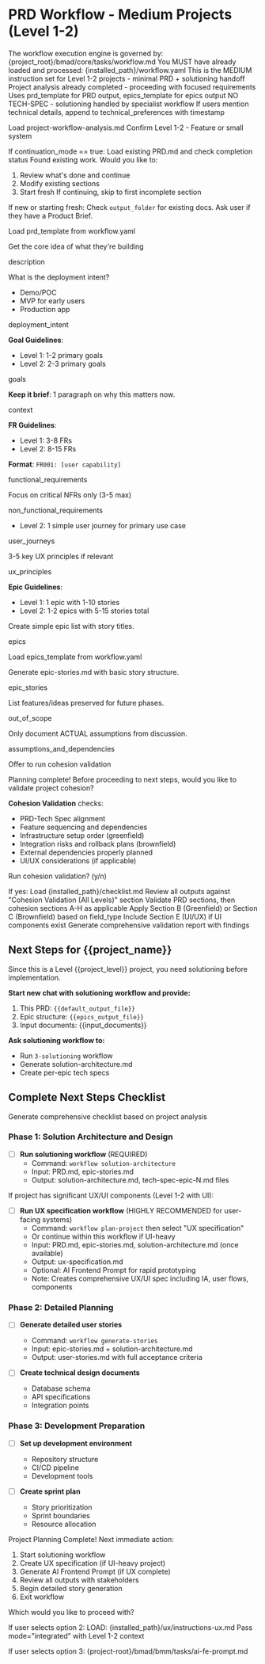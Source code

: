 # PRD Workflow - Medium Projects (Level 1-2)

<workflow>

<critical>The workflow execution engine is governed by: {project_root}/bmad/core/tasks/workflow.md</critical>
<critical>You MUST have already loaded and processed: {installed_path}/workflow.yaml</critical>
<critical>This is the MEDIUM instruction set for Level 1-2 projects - minimal PRD + solutioning handoff</critical>
<critical>Project analysis already completed - proceeding with focused requirements</critical>
<critical>Uses prd_template for PRD output, epics_template for epics output</critical>
<critical>NO TECH-SPEC - solutioning handled by specialist workflow</critical>
<critical>If users mention technical details, append to technical_preferences with timestamp</critical>

<step n="1" goal="Load context and handle continuation">

<action>Load project-workflow-analysis.md</action>
<action>Confirm Level 1-2 - Feature or small system</action>

<check>If continuation_mode == true:</check>
<action>Load existing PRD.md and check completion status</action>
<ask>Found existing work. Would you like to:

1. Review what's done and continue
2. Modify existing sections
3. Start fresh
   </ask>
   <action>If continuing, skip to first incomplete section</action>

<check>If new or starting fresh:</check>
Check `output_folder` for existing docs. Ask user if they have a Product Brief.

<action>Load prd_template from workflow.yaml</action>

<critical>Get the core idea of what they're building</critical>

<template-output>description</template-output>

</step>

<step n="2" goal="Define deployment intent and goals">

<ask>What is the deployment intent?

- Demo/POC
- MVP for early users
- Production app
  </ask>

<template-output>deployment_intent</template-output>

**Goal Guidelines**:

- Level 1: 1-2 primary goals
- Level 2: 2-3 primary goals

<template-output>goals</template-output>

</step>

<step n="3" goal="Brief context">

**Keep it brief**: 1 paragraph on why this matters now.

<template-output>context</template-output>

</step>

<step n="4" goal="Functional requirements - focused set">

**FR Guidelines**:

- Level 1: 3-8 FRs
- Level 2: 8-15 FRs

**Format**: `FR001: [user capability]`

<template-output>functional_requirements</template-output>
<elicit-required/>

</step>

<step n="5" goal="Non-functional requirements - essentials only">

Focus on critical NFRs only (3-5 max)

<template-output>non_functional_requirements</template-output>

</step>

<step n="6" goal="Simple user journey" if="level >= 2">

- Level 2: 1 simple user journey for primary use case

<template-output>user_journeys</template-output>

</step>

<step n="7" goal="Basic UX principles" optional="true">

3-5 key UX principles if relevant

<template-output>ux_principles</template-output>

</step>

<step n="8" goal="Simple epic structure">

**Epic Guidelines**:

- Level 1: 1 epic with 1-10 stories
- Level 2: 1-2 epics with 5-15 stories total

Create simple epic list with story titles.

<template-output>epics</template-output>

<action>Load epics_template from workflow.yaml</action>

Generate epic-stories.md with basic story structure.

<template-output file="epic-stories.md">epic_stories</template-output>
<elicit-required/>

</step>

<step n="9" goal="Document out of scope" optional="true">

List features/ideas preserved for future phases.

<template-output>out_of_scope</template-output>

</step>

<step n="10" goal="Document assumptions and dependencies" optional="true">

Only document ACTUAL assumptions from discussion.

<template-output>assumptions_and_dependencies</template-output>

</step>

<step n="11" goal="Validate cohesion" optional="true">

<action>Offer to run cohesion validation</action>

<ask>Planning complete! Before proceeding to next steps, would you like to validate project cohesion?

**Cohesion Validation** checks:

- PRD-Tech Spec alignment
- Feature sequencing and dependencies
- Infrastructure setup order (greenfield)
- Integration risks and rollback plans (brownfield)
- External dependencies properly planned
- UI/UX considerations (if applicable)

Run cohesion validation? (y/n)</ask>

<check>If yes:</check>
<action>Load {installed_path}/checklist.md</action>
<action>Review all outputs against "Cohesion Validation (All Levels)" section</action>
<action>Validate PRD sections, then cohesion sections A-H as applicable</action>
<action>Apply Section B (Greenfield) or Section C (Brownfield) based on field_type</action>
<action>Include Section E (UI/UX) if UI components exist</action>
<action>Generate comprehensive validation report with findings</action>

</step>

<step n="12" goal="Generate solutioning handoff and next steps checklist">

## Next Steps for {{project_name}}

Since this is a Level {{project_level}} project, you need solutioning before implementation.

**Start new chat with solutioning workflow and provide:**

1. This PRD: `{{default_output_file}}`
2. Epic structure: `{{epics_output_file}}`
3. Input documents: {{input_documents}}

**Ask solutioning workflow to:**

- Run `3-solutioning` workflow
- Generate solution-architecture.md
- Create per-epic tech specs

## Complete Next Steps Checklist

<action>Generate comprehensive checklist based on project analysis</action>

### Phase 1: Solution Architecture and Design

- [ ] **Run solutioning workflow** (REQUIRED)
  - Command: `workflow solution-architecture`
  - Input: PRD.md, epic-stories.md
  - Output: solution-architecture.md, tech-spec-epic-N.md files

<check>If project has significant UX/UI components (Level 1-2 with UI):</check>

- [ ] **Run UX specification workflow** (HIGHLY RECOMMENDED for user-facing systems)
  - Command: `workflow plan-project` then select "UX specification"
  - Or continue within this workflow if UI-heavy
  - Input: PRD.md, epic-stories.md, solution-architecture.md (once available)
  - Output: ux-specification.md
  - Optional: AI Frontend Prompt for rapid prototyping
  - Note: Creates comprehensive UX/UI spec including IA, user flows, components

### Phase 2: Detailed Planning

- [ ] **Generate detailed user stories**
  - Command: `workflow generate-stories`
  - Input: epic-stories.md + solution-architecture.md
  - Output: user-stories.md with full acceptance criteria

- [ ] **Create technical design documents**
  - Database schema
  - API specifications
  - Integration points

### Phase 3: Development Preparation

- [ ] **Set up development environment**
  - Repository structure
  - CI/CD pipeline
  - Development tools

- [ ] **Create sprint plan**
  - Story prioritization
  - Sprint boundaries
  - Resource allocation

<ask>Project Planning Complete! Next immediate action:

1. Start solutioning workflow
2. Create UX specification (if UI-heavy project)
3. Generate AI Frontend Prompt (if UX complete)
4. Review all outputs with stakeholders
5. Begin detailed story generation
6. Exit workflow

Which would you like to proceed with?</ask>

<check>If user selects option 2:</check>
<action>LOAD: {installed_path}/ux/instructions-ux.md</action>
<action>Pass mode="integrated" with Level 1-2 context</action>

<check>If user selects option 3:</check>
<invoke-task>{project-root}/bmad/bmm/tasks/ai-fe-prompt.md</invoke-task>

</step>

</workflow>

